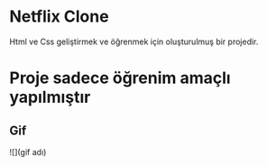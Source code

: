 <h1> Netflix Clone </h1>

Html ve Css geliştirmek ve öğrenmek için oluşturulmuş bir projedir.


<h1> Proje sadece öğrenim amaçlı yapılmıştır </h1>

<h2> Gif </h2>

![](gif adı)